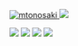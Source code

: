 [ ![mtonosaki](https://komarev.com/ghpvc/?username=mtonosaki)
](https://github.com/mtonosaki/mtonosaki/)
[![](https://img.shields.io/github/followers/mtonosaki?label=follow&logo=github&style=flat)
](https://github.com/mtonosaki)

![](https://github-profile-summary-cards.vercel.app/api/cards/profile-details?username=mtonosaki)
![](https://github-readme-stats.vercel.app/api/top-langs/?username=mtonosaki&layout=compact)
![](https://github-readme-streak-stats.herokuapp.com/?user=mtonosaki)
![](https://github-readme-stats.vercel.app/api?username=mtonosaki&count_private=true&show_icons=true)

